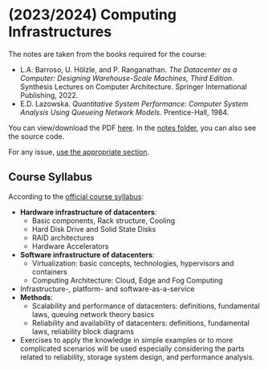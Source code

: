 # (2023/2024) Computing Infrastructures
The notes are taken from the books required for the course: 

- L.A. Barroso, U. Hölzle, and P. Ranganathan. _The Datacenter as a Computer: Designing Warehouse-Scale Machines, Third Edition_. Synthesis Lectures on Computer Architecture. Springer International Publishing, 2022.
- E.D. Lazowska. _Quantitative System Performance: Computer System Analysis Using Queueing Network Models_. Prentice-Hall, 1984.

You can view/download the PDF [here](notes/computing-infrastructures.pdf). In the [notes folder](notes/), you can also see the source code.

For any issue, [use the appropriate section](https://github.com/PoliMI-HPC-E-notes-projects-AndreVale69/HPC-E-PoliMI-university-notes/issues).

## Course Syllabus

According to the [official course syllabus](https://www11.ceda.polimi.it/schedaincarico/schedaincarico/controller/scheda_pubblica/SchedaPublic.do?&evn_default=evento&c_classe=811784&polij_device_category=DESKTOP&__pj0=0&__pj1=cad87334c568727077d5cff986647e67):

- **Hardware infrastructure of datacenters**:
    - Basic components, Rack structure, Cooling
    - Hard Disk Drive and Solid State Disks
    - RAID architectures
    - Hardware Accelerators
- **Software infrastructure of datacenters**:
    - Virtualization: basic concepts, technologies, hypervisors and containers
    - Computing Architecture: Cloud, Edge and Fog Computing
- Infrastructure-, platform- and software-as-a-service
- **Methods**:
    - Scalability and performance of datacenters: definitions, fundamental laws, queuing network theory basics
    - Reliability and availability of datacenters: definitions, fundamental laws, reliability block diagrams
- Exercises to apply the knowledge in simple examples or to more complicated scenarios will be used especially considering the parts related to reliability, storage system design, and performance analysis.  